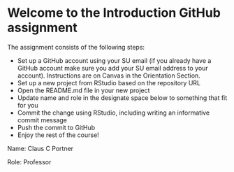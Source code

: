 # Welcome to the Introduction GitHub assignment

The assignment consists of the following steps:

- Set up a GitHub account using your SU email (if you already have a GitHub account make sure you add your SU email address to your account). Instructions are on Canvas in the Orientation Section.
- Set up a new project from RStudio based on the repository URL
- Open the README.md file in your new project
- Update name and role in the designate space below to something that fit for you
- Commit the change using RStudio, including writing an informative commit message
- Push the commit to GitHub
- Enjoy the rest of the course!

Name: Claus C Portner

Role: Professor
